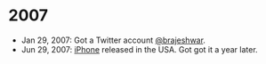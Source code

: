 # 2007

- Jan 29, 2007: Got a Twitter account [@brajeshwar](https://x.com/brajeshwar).
- Jun 29, 2007: [iPhone](https://en.wikipedia.org/wiki/IPhone) released in the USA. Got got it a year later.